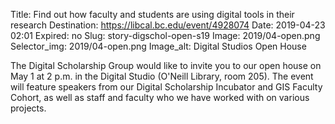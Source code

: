 Title: Find out how faculty and students are using digital tools in their research
Destination: https://libcal.bc.edu/event/4928074
Date: 2019-04-23 02:01
Expired: no
Slug: story-digschol-open-s19
Image: 2019/04-open.png
Selector_img: 2019/04-open.png
Image_alt: Digital Studios Open House

The Digital Scholarship Group would like to invite you to our open house on May 1 at 2 p.m. in the Digital Studio (O'Neill Library, room 205). The event will feature speakers from our Digital Scholarship Incubator and GIS Faculty Cohort, as well as staff and faculty who we have worked with on various projects.